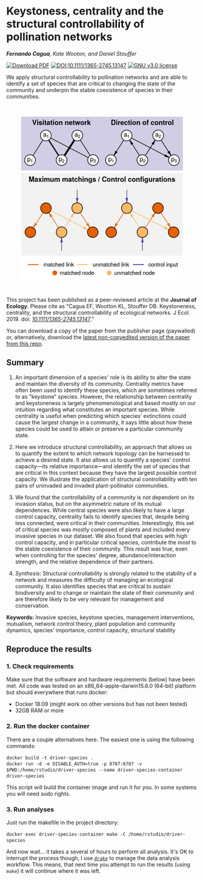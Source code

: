 # Keystoness, centrality and the structural controllability of pollination networks

*__Fernando Cagua__, Kate Wooton, and Daniel Stouffer*

[![Download PDF](https://img.shields.io/badge/download-PDF-green.svg)](https://github.com/stoufferlab/driver-species/releases/download/JOE-4.1/full-paper.pdf)
[![DOI:10.1111/1365-2745.13147](https://zenodo.org/badge/DOI/10.1111/1365-2745.13147.svg)](https://doi.org/10.1111/1365-2745.13147)
[![GNU v3.0 license](https://img.shields.io/badge/license-GNU%20v3.0-blue.svg)](https://github.com/stoufferlab/driver-species/blob/a-better-workflow/LICENSE)

We apply structural controllability to pollination networks and are able to identify a set of species that are critical to changing the state of the community and underpin the stable coexistence of species in their communities. 

<br/>
<p align="center">
  <img src="paper/graphical-abstract-small.png" alt="Graphical abstract explaining the structural controllability of networks"/>
</p>
<br/>

This project has been published as a peer-reviewed article at the **Journal of Ecology**. 
Please cite as "Cagua EF, Wootton KL, Stouffer DB. Keystoneness, centrality, and the structural controllability of ecological networks. J Ecol. 2019. doi: *[10.1111/1365-2745.13147](https://doi.org/10.1111/1365-2745.13147)*."

You can download a copy of the paper from the publisher page (paywalled) or, alternatively, download the [latest non-copyedited version of the paper from this repo](https://github.com/stoufferlab/driver-species/releases/latest).

## Summary

1. An important dimension of a species' role is its ability to alter the state and maintain the diversity of its community. 
Centrality metrics have often been used to identify these species, which are sometimes referred to as "keystone" species. 
However, the relationship between centrality and keystoneness is largely phenomenological and based mostly on our intuition regarding what constitutes an important species. 
While centrality is useful when predicting which species' extinctions could cause the largest change in a community, it says little about how these species could be used to attain or preserve a particular community state.

2. Here we introduce structural controllability, an approach that allows us to quantify the extent to which network topology can be harnessed to achieve a desired state. 
It also allows us to quantify a species' control capacity—its relative importance—and identify the set of species that are critical in this context because they have the largest possible control capacity. 
We illustrate the application of structural controllability with ten pairs of uninvaded and invaded plant-pollinator communities.

3. We found that the controllability of a community is not dependent on its invasion status, but on the asymmetric nature of its mutual dependences. 
While central species were also likely to have a large control capacity, centrality fails to identify species that, despite being less connected, were critical in their communities. 
Interestingly, this set of critical species was mostly composed of plants and included every invasive species in our dataset. 
We also found that species with high control capacity, and in particular critical species, contribute the most to the stable coexistence of their community.
This result was true, even when controlling for the species' degree, abundance/interaction strength, and the relative dependence of their partners. 

4. *Synthesis*: Structural controllability is strongly related to the stability of a network and measures the difficulty of managing an ecological community.
It also identifies species that are critical to sustain biodiversity and to change or maintain the state of their community and are therefore likely to be very relevant for management and conservation. 

**Keywords:** Invasive species, keystone species, management interventions, mutualism, network control theory, plant population and community dynamics, species' importance, control capacity, structural stability

## Reproduce the results

### 1. Check requirements

Make sure that the software and hardware requirements (below) have been met. All code was tested on an x86_64-apple-darwin15.6.0 (64-bit) platform but should everywhere that runs docker:

* Docker 18.09 (might work on other versions but has not been tested)
* 32GB RAM or more

### 2. Run the docker container

There are a couple alternatives here. The easiest one is using the following commands:

```
docker build -t driver-species .
docker run -d -e DISABLE_AUTH=true -p 8787:8787 -v $PWD:/home/rstudio/driver-species --name driver-species-container driver-species
```

This script will build the container image and run it for you. In some systems you will need sudo rights. 

### 3. Run analyses

Just run the makefile in the project directory:

```
docker exec driver-species-container make -C /home/rstudio/driver-species
```

And now wait... it takes a several of hours to perform all analysis. 
It's OK to interrupt the process though, I use [`drake`](https://github.com/ropensci/drake) to manage the data analysis workflow. This means, that next time you attempt to run the results (using `make`) it will continue where it was left. 

